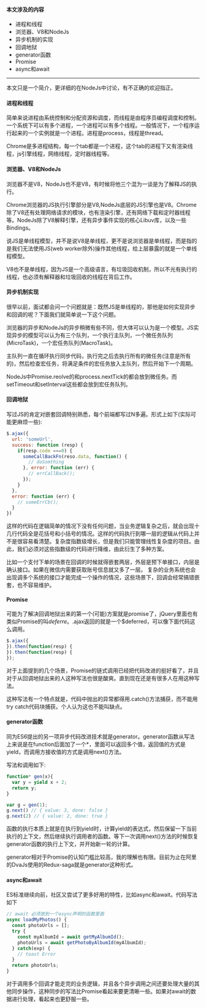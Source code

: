 #### 本文涉及的内容
* 进程和线程
* 浏览器、V8和NodeJs
* 异步机制的实现
* 回调地狱
* generator函数
* Promise
* async和await

---

本文只是一个简介，更详细的在NodeJs中讨论，有不正确的欢迎指正。

#### 进程和线程

简单来说进程由系统控制和分配资源和调度，而线程是由程序员编程调度和控制。一个系统下可以有多个进程，一个进程可以有多个线程。一般情况下，一个程序运行起来的一个实例就是一个进程。进程是process，线程是thread。

Chrome是多进程结构，每一个tab都是一个进程，这个tab的进程下又有渲染线程，js引擎线程，网络线程，定时器线程等。

#### 浏览器、V8和NodeJs

浏览器不是V8，NodeJs也不是V8，有时候将他三个混为一谈是为了解释JS的执行。

Chrome浏览器的JS执行引擎部分是V8,NodeJs底层的JS引擎也是V8。Chrome除了V8还有处理网络请求的模块，也有渲染引擎，还有网络下载和定时器线程等。NodeJs除了V8解释引擎，还有异步事件实现的核心Libuv库，以及一些Bindings。

说JS是单线程模型，并不是说V8是单线程，更不是说浏览器是单线程，而是指的是我们无法使用JS(web worker除外)操作其他线程，给上层暴露的就是一个单线程模型。

V8也不是单线程，因为JS是一个高级语言，有垃圾回收机制，所以不光有执行的线程，也必须有解释器和垃圾回收的线程在背后工作。

#### 异步机制实现

很早以前，面试都会问一个问题就是：既然JS是单线程的，那他是如何实现异步和回调的呢？下面我们就简单说一下这个问题。

浏览器的异步和NodeJs的异步稍微有些不同，但大体可以认为是一个模型。JS实现异步的模型可以认为有三个队列，一个执行主队列，一个微任务队列(MicroTask)，一个宏任务队列(MacroTask)。

主队列一直在循环执行同步代码，执行完之后去执行所有的微任务(注意是所有的)，然后检查宏任务，将满足条件的宏任务放入主队列，然后开始下一个周期。

NodeJs中Promise.reolve的和process.nextTick的都会放到微任务。而setTimeout和setInterval这些都会放到宏任务队列。

#### 回调地狱

写过JS的肯定对嵌套回调特别熟悉，每个前端都写过N多遍。形式上如下(实际可能更麻烦一些):

```JavaScript
$.ajax({
  url: 'someUrl',
  success: function (resp) {
    if(resp.code ===0) {
      someCallBackFn(reso.data, function() {
        // doSomthing
      }, error: function (err) {
        // errCallBack();
      });
    }
  },
  error: function (err) {
    // someErrCb();
  }
})
```
这样的代码在逻辑简单的情况下没有任何问题，当业务逻辑复杂之后，就会出现十几行代码全是花括号和小括号的情况。这样的代码执行到哪一层的逻辑从代码上并不是很容易看清楚。复杂度指数级增长，但是我们只能管理线性复杂度的项目。由此，我们必须对这些指数级的代码进行降维，由此衍生了多种方案。

比如一个支付下单的场景在回调的时候就得嵌套两层，外层是预下单接口，内层是确认接口。如果在微信内需要获取账号信息就又多了一层。
复杂的业务系统也会出现调多个系统的接口才能完成一个操作的情况，这些场景下，回调会经常搞错嵌套，也不容易维护。

#### Promise

可能为了解决回调地狱出来的第一个(可能)方案就是promise了，jQuery里面也有类似Promise的叫$deferre。$.ajax返回的就是一个$deferred，可以像下面代码这么调用。
```JavaScript
$.ajax({
}).then(function(resp) {
}).then(function(resp) {
});
```
对于上面提到的几个场景，Promise的链式调用已经把代码改进的挺好看了，并且对于从回调地狱出来的人这种写法也很是酸爽。直到现在还是有很多人在用这种写法。

这种写法有一个特点就是，代码中抛出的异常都得用.catch()方法捕获，而不能用try catch代码块捕获。个人认为这也不能叫缺点。


#### generator函数

同为ES6提出的另一项异步代码改进技术就是generator。generator函数从写法上来说是在function后面加了一个*，里面可以返回多个值，返回值的方式是yield，而调用方接收值的方式是调用next()方法。

写法和调用如下:
```JavaScript
function* gen(x){
  var y = yield x + 2;
  return y;
}

var g = gen(1);
g.next() // { value: 3, done: false }
g.next(2) // { value: 2, done: true }
```

函数的执行本质上就是在执行到yield时，计算yield的表达式，然后保留一下当前执行的上下文，然后继续执行调用者的函数。等下一次调用next()方法的时候恢复generator函数的执行上下文，并开始新一轮的计算。

generator相对于Promise的认知门槛比较高，我的理解也有限。目前为止在阿里的DvaJs使用的Redux-saga就是generator这种形式。

#### async和await

ES标准继续向前，社区又尝试了更多好用的特性，比如async和await。代码写法如下
```JavaScript
// await 必须放到一个async声明的函数里面
async loadMyPhotos() {
  const photoUrls = [];
  try {
    const myAlbumId = await getMyAlbumId();
    photoUrls = await getPhotoByAlbumId(myAlbumId);
  } catch(exp) {
    // toast Error
  }
  return photoUrls;
}
```
对于调用多个回调才能走完的业务逻辑，并且各个异步调用之间还要处理大量的其他同步操作，这种同步的写法比Promise看起来要更清晰一些。如果对await的数据进行处理，看起来也更舒服一些。